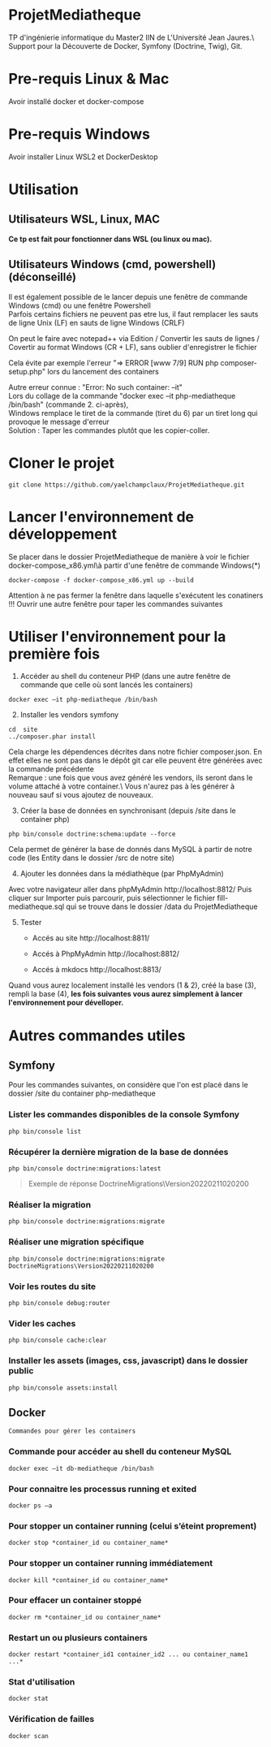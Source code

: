 # ProjetMediatheque
TP d'ingénierie informatique du Master2 IIN de L'Université Jean Jaures.\ 
Support pour la Découverte de Docker, Symfony (Doctrine, Twig), Git. 

# Pre-requis Linux & Mac
Avoir installé docker et docker-compose

# Pre-requis Windows
Avoir installer Linux WSL2 et DockerDesktop

# Utilisation

## Utilisateurs WSL, Linux, MAC

__Ce tp est fait pour fonctionner dans WSL (ou linux ou mac).__

## Utilisateurs Windows (cmd, powershell) (déconseillé)
Il est également possible de le lancer depuis une fenêtre de commande Windows (cmd) ou une fenêtre Powershell\
Parfois certains fichiers ne peuvent pas etre lus, il faut remplacer les sauts de ligne Unix (LF) en sauts de ligne Windows (CRLF)

On peut le faire avec notepad++ via Edition / Convertir les sauts de lignes / Covertir au format Windows (CR + LF), sans oublier d'enregistrer le fichier

Cela évite par exemple l'erreur "=> ERROR [www 7/9] RUN php composer-setup.php" lors du lancement des containers

Autre erreur connue : "Error: No such container: –it" \
Lors du collage de la commande "docker exec –it php-mediatheque /bin/bash" (commande 2. ci-après),\
Windows remplace le tiret de la commande (tiret du 6) par un tiret long qui provoque le message d'erreur\
Solution : Taper les commandes plutôt que les copier-coller.

# Cloner le projet 

``git clone https://github.com/yaelchampclaux/ProjetMediatheque.git``

# Lancer l'environnement de développement 

Se placer dans le dossier ProjetMediatheque de manière à voir le fichier docker-compose_x86.yml\à partir d'une fenêtre de commande Windows(*)

``docker-compose -f docker-compose_x86.yml up --build``

Attention à ne pas fermer la fenêtre dans laquelle s'exécutent les conatiners !!! 
Ouvrir une autre fenêtre pour taper les commandes suivantes

# Utiliser l'environnement pour la première fois

1. Accéder au shell du conteneur PHP (dans une autre fenêtre de commande que celle où sont lancés les containers)

``docker exec –it php-mediatheque /bin/bash``

2. Installer les vendors symfony

``cd  site``\
``../composer.phar install``

Cela charge les dépendences décrites dans notre fichier composer.json. 
En effet elles ne sont pas dans le dépôt git car elle peuvent être générées avec la commande précédente\
Remarque : une fois que vous avez généré les vendors, ils seront dans le volume attaché à votre container.\ 
Vous n'aurez pas à les générer à nouveau sauf si vous ajoutez de nouveaux. 

3. Créer la base de données en synchronisant (depuis /site dans le container php) 

``php bin/console doctrine:schema:update --force``

Cela permet de générer la base de donnés dans MySQL à partir de notre code (les Entity dans le dossier /src de notre site)

4. Ajouter les données dans la médiathèque (par PhpMyAdmin) 

Avec votre navigateur aller dans phpMyAdmin http://localhost:8812/
Puis cliquer sur Importer puis parcourir, puis sélectionner le fichier fill-mediatheque.sql qui se trouve dans le dossier /data du ProjetMediatheque

5. Tester

    - Accés au site http://localhost:8811/

    - Accés à PhpMyAdmin http://localhost:8812/

    - Accés à mkdocs http://localhost:8813/

Quand vous aurez localement installé les vendors (1 & 2), créé la base (3), rempli la base (4), 
__les fois suivantes vous aurez simplement à lancer l'environnement pour dévelloper.__

# Autres commandes utiles

## Symfony 

Pour les commandes suivantes, on considère que l'on est placé dans le dossier /site du container php-mediatheque 

### Lister les commandes disponibles de la console Symfony

``php bin/console list``

### Récupérer la dernière migration de la base de données

``php bin/console doctrine:migrations:latest``
> Exemple de réponse DoctrineMigrations\Version20220211020200

### Réaliser la migration

``php bin/console doctrine:migrations:migrate``

### Réaliser une migration spécifique

``php bin/console doctrine:migrations:migrate DoctrineMigrations\Version20220211020200``

### Voir les routes du site

``php bin/console debug:router``

### Vider les caches 

``php bin/console cache:clear``

### Installer les assets (images, css, javascript) dans le dossier public

``php bin/console assets:install``

## Docker 

``Commandes pour gérer les containers``

### Commande pour accéder au shell du conteneur MySQL

``docker exec –it db-mediatheque /bin/bash``

### Pour connaitre les processus running et exited

``docker ps –a``

### Pour stopper un container running (celui s’éteint proprement)

``docker stop *container_id ou container_name*``

### Pour stopper un container running immédiatement

``docker kill *container_id ou container_name*``

### Pour effacer un container stoppé

``docker rm *container_id ou container_name*``

### Restart un ou plusieurs containers

``docker restart *container_id1 container_id2 ... ou container_name1 ...*``

### Stat d'utilisation

``docker stat``

### Vérification de failles

``docker scan``
